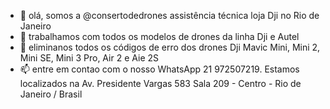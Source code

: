 - 👋 olá, somos a @consertodedrones assistência técnica loja Dji no Rio de Janeiro
- 👀 trabalhamos com todos os modelos de drones da linha Dji e Autel
- 💞️ eliminanos todos os códigos de erro dos drones Dji Mavic Mini, Mini 2, Mini SE, Mini 3 Pro, Air 2 e Aie 2S
- 📫 entre em contao com o nosso WhatsApp 21 972507219. Estamos localizados na Av. Presidente Vargas 583 Sala 209 - Centro - Rio de Janeiro / Brasil

<!---
consertodedrones/consertodedrones is a ✨ special ✨ repository because its `README.md` (this file) appears on your GitHub profile.
You can click the Preview link to take a look at your changes.
--->
